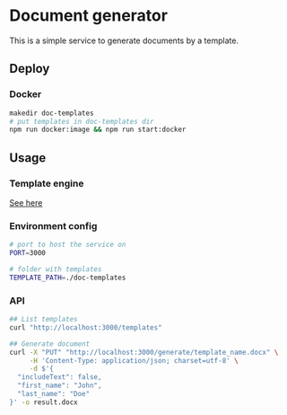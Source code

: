 # Document generator

This is a simple service to generate documents by a template.

## Deploy

### Docker

```bash
makedir doc-templates
# put templates in doc-templates dir
npm run docker:image && npm run start:docker
```

## Usage

### Template engine

[See here](https://docxtemplater.com/docs/tag-types/)

### Environment config

```bash
# port to host the service on
PORT=3000

# folder with templates
TEMPLATE_PATH=./doc-templates
```

### API

```bash
## List templates
curl "http://localhost:3000/templates"

## Generate document
curl -X "PUT" "http://localhost:3000/generate/template_name.docx" \
     -H 'Content-Type: application/json; charset=utf-8' \
     -d $'{
  "includeText": false,
  "first_name": "John",
  "last_name": "Doe"
}' -o result.docx
```
